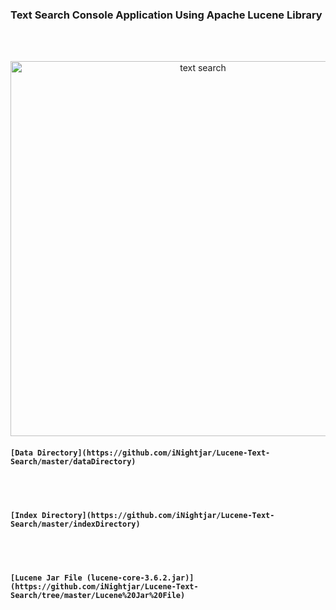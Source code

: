 ### Text Search Console Application Using Apache Lucene Library

<br><br>

<div align="center">
<img src="htttps://github.com/iNightjar/Lucene-Text-Search/master/image/demoImage.png" width="600" alt="text search">
</div>

#### `[Data Directory](https://github.com/iNightjar/Lucene-Text-Search/master/dataDirectory)`

<br> <br>


#### `[Index Directory](https://github.com/iNightjar/Lucene-Text-Search/master/indexDirectory)`


<br> <br>

#### `[Lucene Jar File (lucene-core-3.6.2.jar)](https://github.com/iNightjar/Lucene-Text-Search/tree/master/Lucene%20Jar%20File)`

